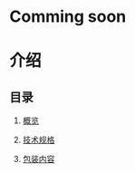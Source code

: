 # Comming soon

# 介绍

## 目录

1. [概览](overview/doc.md)

2. [技术规格](tech_specs/doc.md)

3. [包装内容](inthebox/doc.md)
